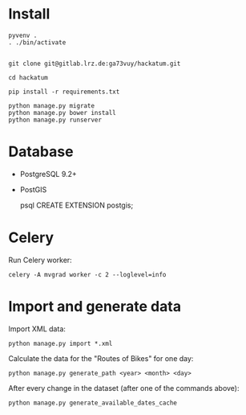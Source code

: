 Install
=======

    pyvenv .
    . ./bin/activate


    git clone git@gitlab.lrz.de:ga73vuy/hackatum.git

    cd hackatum

    pip install -r requirements.txt

    python manage.py migrate
    python manage.py bower install
    python manage.py runserver

Database
========

 * PostgreSQL 9.2+
 * PostGIS

    psql <db name>
    CREATE EXTENSION postgis;

Celery
======

Run Celery worker:

    celery -A mvgrad worker -c 2 --loglevel=info

Import and generate data
========================

Import XML data:

    python manage.py import *.xml


Calculate the data for the "Routes of Bikes" for one day:

    python manage.py generate_path <year> <month> <day>


After every change in the dataset (after one of the commands above):

    python manage.py generate_available_dates_cache
